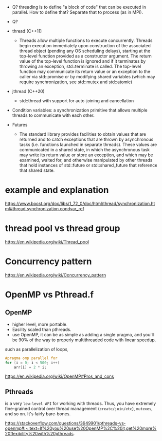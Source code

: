 - Q? threading is to define "a block of code" that can be executed in parallel. How to define that? Separate that to process (as in MPI).

- Q?

- thread (C++11)
  - Threads allow multiple functions to execute concurrently. Threads begin execution immediately upon construction of the associated thread
  object (pending any OS scheduling delays), starting at the top-level function provided as a constructor argument. 
  The return value of the top-level function is ignored and if it terminates by throwing an exception, std::terminate is called. 
  The top-level function may communicate its return value or an exception to the caller via std::promise or by modifying shared variables
  (which may require synchronization, see std::mutex and std::atomic)

- jthread (C++20)
  - std::thread with support for auto-joining and cancellation

- Condition variables: a synchronization primitive that allows multiple threads to communicate with each other.
- Futures
  - The standard library provides facilities to obtain values that are returned and to catch exceptions that are thrown by asynchronous tasks
(i.e. functions launched in separate threads). 
These values are communicated in a shared state, in which the asynchronous task may write its return value or store an exception,
and which may be examined, waited for, and otherwise manipulated by other threads that hold instances of std::future
or std::shared_future that reference that shared state.

# example and explanation
https://www.boost.org/doc/libs/1_72_0/doc/html/thread/synchronization.html#thread.synchronization.condvar_ref

# thread pool vs thread group
https://en.wikipedia.org/wiki/Thread_pool

# Concurrency pattern
https://en.wikipedia.org/wiki/Concurrency_pattern

# OpenMP vs Pthread.f
## OpenMP 
* higher level, more portable. 
* Easility scaled than pthreads.
* use OpenMP, it can be as simple as adding a single pragma, and you'll be 90% of the way to properly multithreaded code with linear speedup. 

such as parallelization of loops, 
```C++
#pragma omp parallel for
for (i = 0; i < 500; i++)
    arr[i] = 2 * i;
```

https://en.wikipedia.org/wiki/OpenMP#Pros_and_cons

## Pthreads
is a very `low-level API` for working with threads. Thus, you have extremely fine-grained control over thread management (`create/join/etc`), `mutexes`, and so on. It's fairly bare-bones.

https://stackoverflow.com/questions/3949901/pthreads-vs-openmp#:~:text=If%20you%20use%20OpenMP%2C%20it,get%20more%20flexibility%20with%20pthreads.
